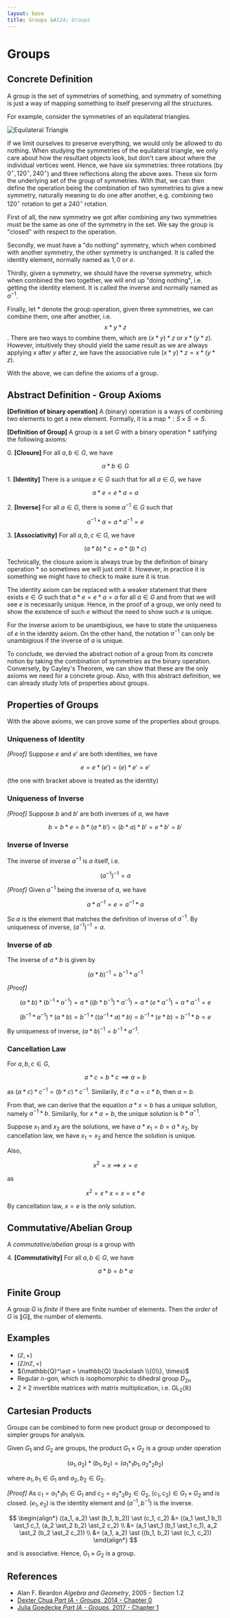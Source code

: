 ```yaml
---
layout: base
title: Groups &#124; Groups
---
```


# Groups

## Concrete Definition

A group is the set of symmetries of something,
and symmetry of something is just a way of mapping something to itself preserving all the structures.

For example, consider the symmetries of an equilateral triangles.

![Equilateral Triangle](../images/equilateral-triangle.png)

If we limit ourselves to preserve everything, we would only be allowed to do nothing.
When studying the symmetries of the equilateral triangle, we only care about how the resultant objects look,
but don't care about where the individual vertices went.
Hence, we have six symmetries: three rotations (by $0^\circ, 120^\circ, 240^\circ$) and three reflections along the above axes.
These six form the underlying set of the group of symmetries.
With that, we can then define the operation being the combination of two symmetries to give a new symmetry,
naturally meaning to do one after another, e.g. combining two $120^\circ$ rotation to get a $240^\circ$ rotation.

First of all, the new symmetry we got after combining any two symmetries must be the same as one of the symmetry in the set.
We say the group is "closed" with respect to the operation.

Secondly, we must have a "do nothing" symmetry, which when combined with another symmetry, the other symmetry is unchanged.
It is called the identity element, normally named as $1, 0$ or $e$.

Thirdly, given a symmetry, we should have the reverse symmetry, which when combined the two together,
we will end up "doing nothing", i.e. getting the identity element.
It is called the inverse and normally named as $a^{-1}$.

Finally, let $\ast$ denote the group operation, given three symmetries, we can combine them, one after another, i.e. $$x \ast y \ast z$$.
There are two ways to combine them, which are $(x \ast y) \ast z$ or $x \ast (y \ast z)$.
However, intuitively they should yield the same result as we are always applying $x$ after $y$ after $z$,
we have the associative rule $(x \ast y) \ast z = x \ast (y \ast z)$.

With the above, we can define the axioms of a group.

## Abstract Definition - Group Axioms

**[Definition of binary operation]** A (binary) operation is a ways of combining two elements to get a new element.
Formally, it is a map $\ast: S \times S \to S$.

**[Definition of Group]** A group is a set $G$ with a binary operation $\ast$ satifying the following axioms:

0\. **[Closure]** For all $a, b \in G$, we have

$$
a \ast b \in G
$$

1\. **[Identity]** There is a unique $e \in G$ such that for all $a \in G$, we have

$$
a \ast e = e \ast a = a
$$

2\. **[Inverse]** For all $a \in G$, there is some $a^{-1} \in G$ such that

$$
a^{-1} \ast a = a \ast a^{-1} = e
$$

3\. **[Associativity]** For all $a, b, c \in G$, we have

$$
(a \ast b) \ast c = a \ast (b \ast c)
$$

Technically, the closure axiom is always true by the definition of binary operation $\ast$ so sometimes we will just omit it.
However, in practice it is something we might have to check to make sure it is true.

The identity axiom can be replaced with a weaker statement that there exists $e \in G$ such that $a \ast e = e \ast a = a$ for all $a \in G$ and from that we will see $e$ is necessarily unique.
Hence, in the proof of a group, we only need to show the existence of such $e$ without the need to show such $e$ is unique.

For the inverse axiom to be unambigious, we have to state the uniqueness of $e$ in the identity axiom.
On the other hand, the notation $a^{-1}$ can only be unambigious if the inverse of $a$ is unique.

To conclude, we dervied the abstract notion of a group from its concrete notion by taking the combination of symmetries as the binary operation.
Conversely, by Cayley's Theorem, we can show that these are the only axioms we need for a concrete group.
Also, with this abstract definition, we can already study lots of properties about groups.

## Properties of Groups

With the above axioms, we can prove some of the properties about groups.

### Uniqueness of Identity

_[Proof]_ Suppose $e$ and $e'$ are both identities, we have

$$
e = e \ast (e') = (e) \ast e' = e'
$$

(the one with bracket above is treated as the identity)

### Uniqueness of Inverse

_[Proof]_ Suppose $b$ and $b'$ are both inverses of $a$, we have

$$
b = b \ast e = b \ast (a \ast b') = (b \ast a) \ast b' = e \ast b' = b'
$$

### Inverse of Inverse

The inverse of inverse $a^{-1}$ is $a$ itself, i.e.

$$
(a^{-1})^{-1} = a
$$

_[Proof]_ Given $a^{-1}$ being the inverse of $a$, we have

$$
a \ast a^{-1} = e = a^{-1} \ast a
$$

So $a$ is the element that matches the definition of inverse of $a^{-1}$.
By uniqueness of inverse, $(a^{-1})^{-1} = a$.

### Inverse of $ab$

The inverse of $a \ast b$ is given by

$$
(a \ast b)^{-1} = b^{-1} \ast a^{-1}
$$

_[Proof]_

$$
(a \ast b) \ast (b^{-1} \ast a^{-1}) = a \ast ((b \ast b^{-1}) \ast a^{-1}) = a \ast (e \ast a^{-1}) = a \ast a^{-1} = e
$$

$$
(b^{-1} \ast a^{-1}) \ast (a \ast b) = b^{-1} \ast ((a^{-1} \ast a) \ast b) = b^{-1} \ast (e \ast b) = b^{-1} \ast b = e
$$

By uniqueness of inverse, $(a \ast b)^{-1} = b^{-1} \ast a^{-1}$.

### Cancellation Law

For $a, b, c \in G$,

$$
a \ast c = b \ast c \implies a = b
$$

as $(a \ast c) \ast c^{-1} = (b \ast c) \ast c^{-1}$. Similarily, if $c \ast a = c \ast b$, then $a = b$.

From that, we can derive that the equation $a \ast x = b$ has a unique solution, namely $a^{-1} \ast b$.
Similarily, for $x \ast a = b$, the unique solution is $b \ast a^{-1}$.

Suppose $x_1$ and $x_2$ are the solutions, we have $a \ast x_1 = b = a \ast x_2$,
by cancellation law, we have $x_1 = x_2$ and hence the solution is unique.

Also,

$$
x^2 = x \implies x = e
$$

as

$$
x^2 = x \ast x = x = x \ast e
$$

By cancellation law, $x = e$ is the only solution.

## Commutative/Abelian Group

A _commutative/abelian group_ is a group with

4\. **[Commutativity]** For all $a, b \in G$, we have

$$
a \ast b = b \ast a
$$

## Finite Group

A group $G$ is _finite_ if there are finite number of elements.
Then the _order_ of $G$ is $\|G\|$, the number of elements.

## Examples

* $(\mathbb{Z}, +)$
* $(\mathbb{Z}/n\mathbb{Z}, +)$
* $(\mathbb{Q}^\ast = \mathbb{Q} \backslash \\{0\\}, \times)$
* Regular $n$-gon, which is isophomorphic to dihedral group $D_{2n}$
* $2 \times 2$ invertible matrices with matrix multiplication, i.e. $\text{GL}_2(\mathbb{R})$

## Cartesian Products

Groups can be combined to form new product group or decomposed to simpler groups for analysis.

Given $G_1$ and $G_2$ are groups, the product $G_1 \times G_2$ is a group under operation

$$
(a_1, a_2) \ast (b_1, b_2) = (a_1 \ast_1 b_1, a_2 \ast_2 b_2)
$$

where $a_1, b_1 \in G_1$ and $a_2, b_2 \in G_2$.

_[Proof]_ As $c_1 = a_1 \ast_1 b_1 \in G_1$ and $c_2 = a_2 \ast_2 b_2 \in G_2$, $(c_1, c_2) \in G_1 \times G_2$ and is closed.
$(e_1, e_2)$ is the identity element and $(a^{-1}, b^{-1})$ is the inverse.

$$
\begin{align*}
((a_1, a_2) \ast (b_1, b_2)) \ast (c_1, c_2) &= ((a_1 \ast_1 b_1) \ast_1 c_1, (a_2 \ast_2 b_2) \ast_2 c_2) \\
&= (a_1 \ast_1 (b_1 \ast_1 c_1), a_2 \ast_2 (b_2 \ast_2 c_2)) \\
&= (a_1, a_2) \ast ((b_1, b_2) \ast (c_1, c_2))
\end{align*}
$$

and is associative. Hence, $G_1 \times G_2$ is a group.

## References

* Alan F. Beardon _Algebra and Geometry_, 2005 - Section 1.2
* [Dexter Chua _Part IA - Groups_, 2014 - Chapter 0](https://dec41.user.srcf.net/notes/IA\_M/groups.pdf)
* [Julia Goedecke _Part IA - Groups_, 2017 - Chapter 1](https://www.julia-goedecke.de/pdf/GroupsNotes.pdf)
